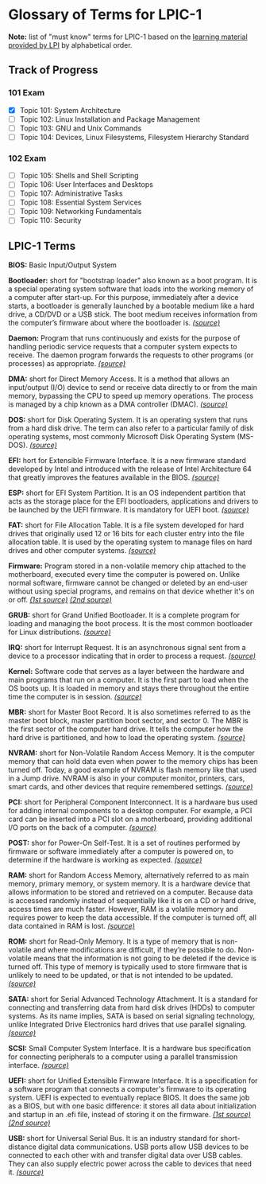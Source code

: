 # Glossary of Terms for LPIC-1
**Note:** list of "must know" terms for LPIC-1 based on the [learning material provided by LPI](https://learning.lpi.org/en/learning-materials/learning-materials/) by alphabetical order.

## Track of Progress

### 101 Exam
- [x] Topic 101: System Architecture
- [ ] Topic 102: Linux Installation and Package Management
- [ ] Topic 103: GNU and Unix Commands
- [ ] Topic 104: Devices, Linux Filesystems, Filesystem Hierarchy Standard

### 102 Exam
- [ ] Topic 105: Shells and Shell Scripting
- [ ] Topic 106: User Interfaces and Desktops
- [ ] Topic 107: Administrative Tasks
- [ ] Topic 108: Essential System Services
- [ ] Topic 109: Networking Fundamentals
- [ ] Topic 110: Security

## LPIC-1 Terms

**BIOS:** Basic Input/Output System

**Bootloader:** short for "bootstrap loader" also known as a boot program. It is a special operating system software that loads into the working memory of a computer after start-up. For this purpose, immediately after a device starts, a bootloader is generally launched by a bootable medium like a hard drive, a CD/DVD or a USB stick. The boot medium receives information from the computer’s firmware about where the bootloader is. _[(source)](https://www.ionos.com/digitalguide/server/configuration/what-is-a-bootloader/)_

**Daemon:** Program that runs continuously and exists for the purpose of handling periodic service requests that a computer system expects to receive. The daemon program forwards the requests to other programs (or processes) as appropriate. _[(source)](https://whatis.techtarget.com/definition/daemon)_

**DMA:** short for Direct Memory Access. It is a method that allows an input/output (I/O) device to send or receive data directly to or from the main memory, bypassing the CPU to speed up memory operations. The process is managed by a chip known as a DMA controller (DMAC). _[(source)](https://www.techopedia.com/definition/2767/direct-memory-access-dma)_

**DOS:** short for Disk Operating System. It is an operating system that runs from a hard disk drive. The term can also refer to a particular family of disk operating systems, most commonly Microsoft Disk Operating System (MS-DOS). _[(source)](https://searchsecurity.techtarget.com/definition/DOS)_

**EFI:** hort for Extensible Firmware Interface. It is a new firmware standard developed by Intel and introduced with the release of Intel Architecture 64 that greatly improves the features available in the BIOS. _[(source)](https://www.computerhope.com/jargon/e/efi.htm)_

**ESP:** short for EFI System Partition. It is an OS independent partition that acts as the storage place for the EFI bootloaders, applications and drivers to be launched by the UEFI firmware. It is mandatory for UEFI boot. _[(source)](https://wiki.archlinux.org/index.php/EFI_system_partition)_

**FAT:** short for File Allocation Table. It is a file system developed for hard drives that originally used 12 or 16 bits for each cluster entry into the file allocation table. It is used by the operating system to manage files on hard drives and other computer systems. _[(source)](https://www.techopedia.com/definition/1369/file-allocation-table-fat)_

**Firmware:** Program stored in a non-volatile memory chip attached to the motherboard, executed every time the computer is powered on. Unlike normal software, firmware cannot be changed or deleted by an end-user without using special programs, and remains on that device whether it's on or off. _[(1st source)](https://learning.lpi.org/en/learning-materials/101-500/101/101.2/101.2_01/)_ _[(2nd source)](https://www.computerhope.com/jargon/f/firmware.htm)_

**GRUB:** short for Grand Unified Bootloader. It is a complete program for loading and managing the boot process. It is the most common bootloader for Linux distributions. _[(source)](https://itsfoss.com/what-is-grub/)_

**IRQ:** short for Interrupt Request. It is an asynchronous signal sent from a device to a processor indicating that in order to process a request. _[(source)](https://www.techopedia.com/definition/5297/interrupt-request-irq)_

**Kernel:** Software code that serves as a layer between the hardware and main programs that run on a computer. It is the first part to load when the OS boots up. It is loaded in memory and stays there throughout the entire time the computer is in session. _[(source)](http://www.linuxandubuntu.com/home/what-is-linux-kernel)_

**MBR:** short for Master Boot Record. It is also sometimes referred to as the master boot block, master partition boot sector, and sector 0. The MBR is the first sector of the computer hard drive. It tells the computer how the hard drive is partitioned, and how to load the operating system. _[(source)](https://www.computerhope.com/jargon/m/mbr.htm)_

**NVRAM:** short for Non-Volatile Random Access Memory. It is the computer memory that can hold data even when power to the memory chips has been turned off. Today, a good example of NVRAM is flash memory like that used in a Jump drive. NVRAM is also in your computer monitor, printers, cars, smart cards, and other devices that require remembered settings. _[(source)](https://www.computerhope.com/jargon/n/nvram.htm)_

**PCI:** short for Peripheral Component Interconnect. It is a hardware bus used for adding internal components to a desktop computer. For example, a PCI card can be inserted into a PCI slot on a motherboard, providing additional I/O ports on the back of a computer. _[(source)](https://techterms.com/definition/pci)_

**POST:** shor for Power-On Self-Test. It is a set of routines performed by firmware or software immediately after a computer is powered on, to determine if the hardware is working as expected. _[(source)](https://www.geeksforgeeks.org/what-is-postpower-on-self-test/)_

**RAM:** short for Random Access Memory, alternatively referred to as main memory, primary memory, or system memory. It is a hardware device that allows information to be stored and retrieved on a computer. Because data is accessed randomly instead of sequentially like it is on a CD or hard drive, access times are much faster. However, RAM is a volatile memory and requires power to keep the data accessible. If the computer is turned off, all data contained in RAM is lost. _[(source)](https://www.computerhope.com/jargon/r/ram.htm)_

**ROM:** short for Read-Only Memory. It is a type of memory that is non-volatile and where modifications are difficult, if they’re possible to do. Non-volatile means that the information is not going to be deleted if the device is turned off. This type of memory is typically used to store firmware that is unlikely to need to be updated, or that is not intended to be updated. _[(source)](https://www.biteno.com/en/what-is-rom/)_

**SATA:** short for Serial Advanced Technology Attachment. It is a standard for connecting and transferring data from hard disk drives (HDDs) to computer systems. As its name implies, SATA is based on serial signaling technology, unlike Integrated Drive Electronics hard drives that use parallel signaling. _[(source)](https://searchstorage.techtarget.com/definition/Serial-ATA)_

**SCSI:** Small Computer System Interface. It is a hardware bus specification for connecting peripherals to a computer using a parallel transmission interface. _[(source)](https://networkencyclopedia.com/small-computer-system-interface-scsi/)_

**UEFI:** short for Unified Extensible Firmware Interface. It is a specification for a software program that connects a computer's firmware to its operating system. UEFI is expected to eventually replace BIOS. It does the same job as a BIOS, but with one basic difference: it stores all data about initialization and startup in an .efi file, instead of storing it on the firmware. _[(1st source)](https://whatis.techtarget.com/definition/Unified-Extensible-Firmware-Interface-UEFI)_ _[(2nd source)](https://www.freecodecamp.org/news/uefi-vs-bios/)_

**USB:** short for Universal Serial Bus. It is an industry standard for short-distance digital data communications. USB ports allow USB devices to be connected to each other with and transfer digital data over USB cables. They can also supply electric power across the cable to devices that need it. _[(source)](https://www.lifewire.com/what-is-a-usb-port-818166)_


<style>
  ul {
    list-style-type: none;
  }
</style>
